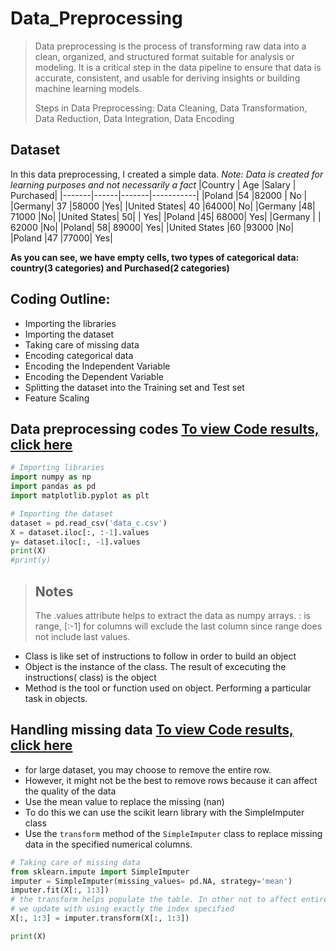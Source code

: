 # Data_Preprocessing
> Data preprocessing is the process of transforming raw data into a clean, organized, and structured format suitable for analysis or modeling. It is a critical step in the data pipeline to ensure that data is accurate, consistent, and usable for deriving insights or building machine learning models.
>
> Steps in Data Preprocessing: Data Cleaning, Data Transformation, Data Reduction, Data Integration, Data Encoding

## Dataset
In this data preprocessing, I created a simple data. _Note: Data is created for learning purposes and not necessarily a fact_
|Country | Age |Salary |	Purchased|
|-------|------|-------|-----------|
|Poland	|54	|82000	| No |
|Germany|	37	|58000	|Yes|
|United States|	40	|64000|	No|
|Germany |48|	71000	|No|
|United States|	50|	|	Yes|
|Poland	|45|	68000|	Yes|
|Germany	|  |	62000	|No|
|Poland|	58|	89000|	Yes|
|United States	|60	|93000	|No|
|Poland	|47	|77000|	Yes|

__As you can see, we have empty cells, two types of categorical data: country(3 categories) and Purchased(2 categories)__

## Coding Outline:
+ Importing the libraries
+ Importing the dataset
+ Taking care of missing data
+ Encoding categorical data
+ Encoding the Independent Variable
+ Encoding the Dependent Variable
+ Splitting the dataset into the Training set and Test set
+ Feature Scaling

## Data preprocessing codes [To view Code results, click here](https://colab.research.google.com/drive/18MtRgTVlMMmfHGTF_d-mPG2C13YofWaa#scrollTo=TpGqbS4TqkIR)
```python
# Importing libraries
import numpy as np
import pandas as pd
import matplotlib.pyplot as plt

```
```python
# Importing the dataset
dataset = pd.read_csv('data_c.csv')
X = dataset.iloc[:, :-1].values
y= dataset.iloc[:, -1].values
print(X)
#print(y)
```
> ## Notes
> The .values attribute helps to extract the data as numpy arrays.
> : is range, [:-1] for columns will exclude the last column since range does not include last values.
+ Class is like set of instructions to follow in order to build an object
+ Object is the instance of the class. The result of excecuting the instructions( class) is the object
+ Method is the tool or function used on object. Performing a particular task in objects.

## Handling missing data [To view Code results, click here](https://colab.research.google.com/drive/18MtRgTVlMMmfHGTF_d-mPG2C13YofWaa#scrollTo=TpGqbS4TqkIR)
+ for large dataset, you may choose to remove the entire row.
+ However, it might not be the best to remove rows because it can affect the quality of the data
+ Use the mean value to replace the missing (nan)
+ To do this we can use the scikit learn library with the SimpleImputer class
+  Use the `transform` method of the `SimpleImputer` class to replace missing data in the specified numerical columns.
  
```python
# Taking care of missing data
from sklearn.impute import SimpleImputer
imputer = SimpleImputer(missing_values= pd.NA, strategy='mean')
imputer.fit(X[:, 1:3])
# the transform helps populate the table. In other not to affect entire table
# we update with using exactly the index specified
X[:, 1:3] = imputer.transform(X[:, 1:3])

print(X)

```
